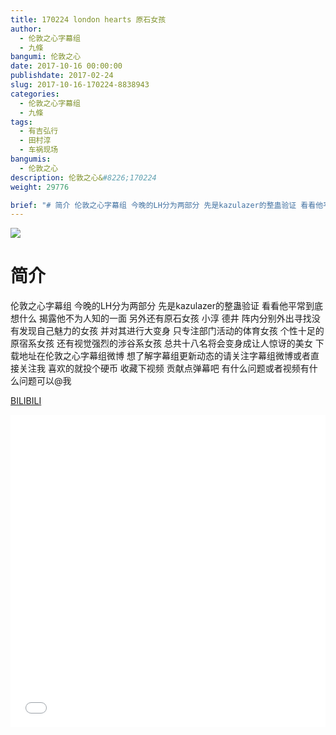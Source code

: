```yaml
---
title: 170224 london hearts 原石女孩
author: 
  - 伦敦之心字幕组
  - 九條
bangumi: 伦敦之心
date: 2017-10-16 00:00:00
publishdate: 2017-02-24
slug: 2017-10-16-170224-8838943
categories: 
  - 伦敦之心字幕组
  - 九條
tags: 
  - 有吉弘行
  - 田村淳
  - 车祸现场
bangumis: 
  - 伦敦之心
description: 伦敦之心&#8226;170224
weight: 29776

brief: "# 简介 伦敦之心字幕组 今晚的LH分为两部分 先是kazulazer的整蛊验证 看看他平常到底想什么 揭露他不为人知的一面 另外还有原石女孩 小淳 德井 阵内分别外出寻找没有发现自己魅力的女孩 并对其进行大变身 只专注部门活动的体育女孩 个性十足的原宿系女孩 还有视觉强烈的涉谷系女孩 总共十八名将会变身成让人惊讶的美女 下载地址在伦敦之心字幕组微博 想了解字幕组更新动态的请关注字幕组微博或者直接关注我 喜欢的就投个硬币 收藏下视频 贡献点弹幕吧 有什么问题或者视频有什么问题可以@我"
---
```


![](https://i.imgur.com/Qn6KmTx.jpg)

# 简介  
伦敦之心字幕组 今晚的LH分为两部分 先是kazulazer的整蛊验证 看看他平常到底想什么 揭露他不为人知的一面 另外还有原石女孩 小淳 德井 阵内分别外出寻找没有发现自己魅力的女孩 并对其进行大变身 只专注部门活动的体育女孩 个性十足的原宿系女孩 还有视觉强烈的涉谷系女孩 总共十八名将会变身成让人惊讶的美女 下载地址在伦敦之心字幕组微博 想了解字幕组更新动态的请关注字幕组微博或者直接关注我 喜欢的就投个硬币 收藏下视频 贡献点弹幕吧
有什么问题或者视频有什么问题可以@我

  [BILIBILI](https://www.bilibili.com/video/av8838943/)


<div class="vcontainer">  <iframe class='video' src="//www.bilibili.com/blackboard/player.html?aid=8838943" width="100%" height="500" frameborder="0" allowfullscreen="allowfullscreen"></iframe></div>

